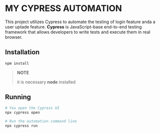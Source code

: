 # MY CYPRESS AUTOMATION

This project utilizes Cypress to automate the testing of login feature anda a user uptade feature. **Cypress** is JavaScript-base end-to-end testing framework that allows developers to write tests and execute them in real browser.

## Installation
```bash
npm install
```
> **NOTE**
>
> it is necessary **node** installed

## Running
```bash
# You open the Cypress UI
npx cypress open

# Run the automation command line
npx cypress run
```

